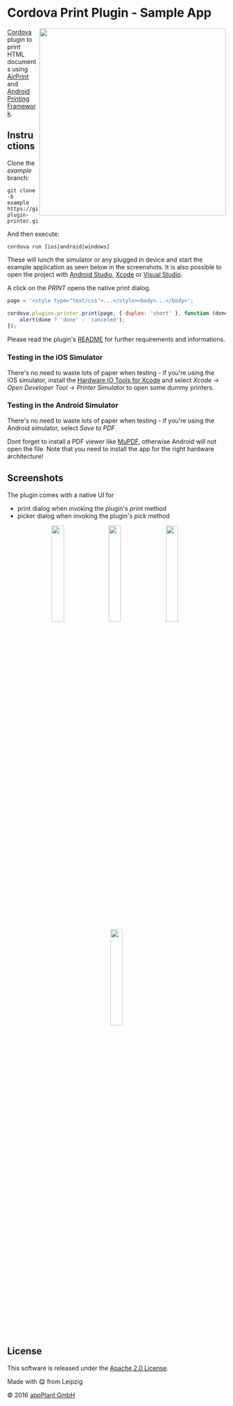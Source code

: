 
Cordova Print Plugin - Sample App
=================================

<img height="430px" align="right" src="images/overview.png">

[Cordova][cordova] plugin to print HTML documents using [AirPrint][AirPrint] and [Android Printing Framework][APF].

## Instructions
Clone the _example_ branch:

    git clone -b example https://github.com/katzer/cordova-plugin-printer.git

And then execute:

    cordova run [ios|android|windows]

These will lunch the simulator or any plugged in device and start the example application as seen below in the screenshots. It is also possible to open the project with [Android Studio][studio], [Xcode][xcode] or [Visual Studio][vs].

A click on the _PRINT_ opens the native print dialog.

```javascript
page = '<style type="text/css">...</style><body>...</body>';

cordova.plugins.printer.print(page, { duplex: 'short' }, function (done) {
    alert(done ? 'done' : 'canceled');
});
```

Please read the plugin's [README][readme] for further requirements and informations.


### Testing in the iOS Simulator
There's no need to waste lots of paper when testing - if you're using the iOS simulator, install the [Hardware IO Tools for Xcode][xcode_io_tools] and select _Xcode -> Open Developer Tool -> Printer Simulator_ to open some dummy printers.


### Testing in the Android Simulator
There's no need to waste lots of paper when testing - if you're using the Android simulator, select _Save to PDF_.

Dont forget to install a PDF viewer like [MuPDF][mupdf], otherwise Android will not open the file. Note that you need to install the app for the right hardware architecture!

## Screenshots
The plugin comes with a native UI for
 - print dialog when invoking the plugin's _print_ method
 - picker dialog when invoking the plugin's _pick_ method

<p align="center">
    <img width="23.8%" src="images/print-ios.png"></img>
    &nbsp;
    <img width="23.8%" src="images/pick-ios.png"></img>
    &nbsp;
    <img width="23.8%" src="images/print-android.png"></img>
    &nbsp;
    <img width="23.8%" src="images/pick-android.png"></img>
</p>


## License

This software is released under the [Apache 2.0 License][apache2_license].

Made with :yum: from Leipzig

© 2016 [appPlant GmbH][appplant]


[cordova]: https://cordova.apache.org
[APF]: http://www.techotopia.com/index.php/Printing_with_the_Android_Printing_Framework
[AirPrint]: http://support.apple.com/kb/ht4356
[readme]: https://github.com/katzer/cordova-plugin-printer/blob/master/README.md
[studio]: https://developer.android.com/sdk/installing/studio.html
[xcode]: https://developer.apple.com/xcode/
[vs]: https://www.visualstudio.com
[xcode_io_tools]: http://justabeech.com/2015/01/12/hardware-io-tools-for-xcode/
[mupdf]: http://www.mupdf.com
[apache2_license]: http://opensource.org/licenses/Apache-2.0
[appplant]: http://www.appplant.de

